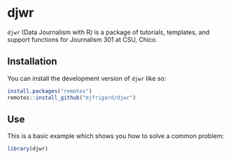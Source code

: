 
<!-- README.md is generated from README.Rmd. Please edit that file -->

# djwr

<!-- badges: start -->
<!-- badges: end -->

`djwr` (Data Journalism with R) is a package of tutorials, templates,
and support functions for Journalism 301 at CSU, Chico.

## Installation

You can install the development version of `djwr` like so:

``` r
install.packages("remotes")
remotes::install_github("mjfrigard/djwr")
```

## Use

This is a basic example which shows you how to solve a common problem:

``` r
library(djwr)
```
